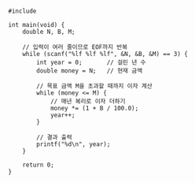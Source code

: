 <pre><code>
#include <stdio.h>

int main(void) {
    double N, B, M;

    // 입력이 여러 줄이므로 EOF까지 반복
    while (scanf("%lf %lf %lf", &N, &B, &M) == 3) {
        int year = 0;       // 걸린 년 수
        double money = N;   // 현재 금액

        // 목표 금액 M을 초과할 때까지 이자 계산
        while (money <= M) {
            // 매년 복리로 이자 더하기
            money *= (1 + B / 100.0);
            year++;
        }

        // 결과 출력
        printf("%d\n", year);
    }

    return 0;
}
</code></pre>
